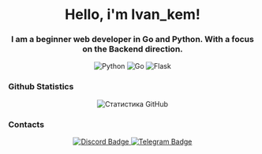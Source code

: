 <h1 align="center">Hello, i'm Ivan_kem!</h1>
<h3 align="center">I am a beginner web developer in Go and Python. With a focus on the Backend direction.</h3>

<div align="center">
  <img src="https://img.shields.io/badge/Python-3776AB?style=for-the-badge&logo=python&logoColor=white" alt="Python"/>
  <img src="https://img.shields.io/badge/Go-00ADD8?style=for-the-badge&logo=go&logoColor=white" alt="Go"/>
  <img src="https://img.shields.io/badge/Flask-000000?style=for-the-badge&logo=flask&logoColor=white" alt="Flask"/>
</div>

### Github Statistics

<div align="center">
  <img src="https://github-readme-stats.vercel.app/api?username=Ivanskem&show_icons=true&theme=blue-white" alt="Статистика GitHub"/>
</div>

### Contacts

<div align="center">
  <a href="https://discord.com/users/ВашDiscordID">
    <img src="https://img.shields.io/badge/Discord-5865F2?style=for-the-badge&logo=discord&logoColor=white&label=Join%20Me" alt="Discord Badge"/>
  </a>
  <a href="(https://t.me/Ivan_kem)">
    <img src="https://img.shields.io/badge/Telegram-2CA5E0?style=for-the-badge&logo=telegram&logoColor=white&label=Chat%20with%20me" alt="Telegram Badge"/>
  </a>
</div>
